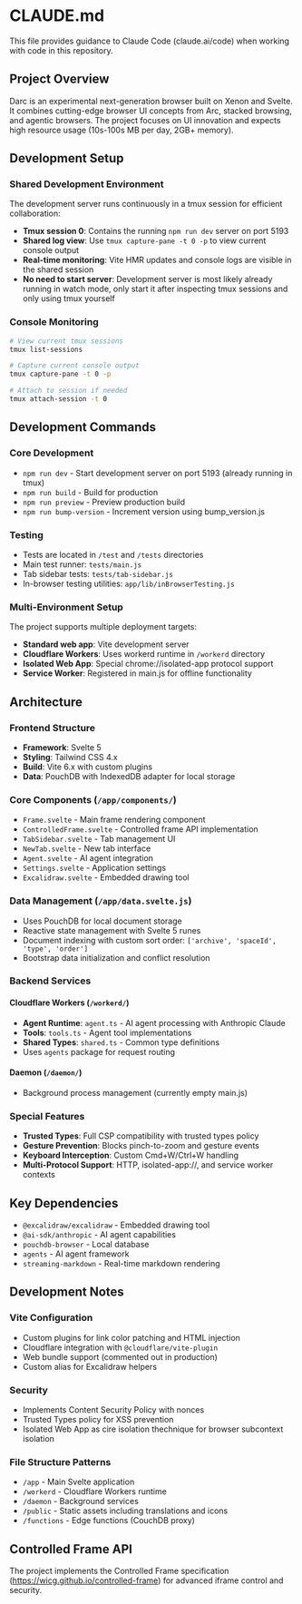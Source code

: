 # CLAUDE.md

This file provides guidance to Claude Code (claude.ai/code) when working with code in this repository.

## Project Overview
Darc is an experimental next-generation browser built on Xenon and Svelte. It combines cutting-edge browser UI concepts from Arc, stacked browsing, and agentic browsers. The project focuses on UI innovation and expects high resource usage (10s-100s MB per day, 2GB+ memory).

## Development Setup

### Shared Development Environment
The development server runs continuously in a tmux session for efficient collaboration:
- **Tmux session 0**: Contains the running `npm run dev` server on port 5193
- **Shared log view**: Use `tmux capture-pane -t 0 -p` to view current console output
- **Real-time monitoring**: Vite HMR updates and console logs are visible in the shared session
- **No need to start server**: Development server is most likely already running in watch mode, only start it after inspecting tmux sessions and only using tmux yourself


### Console Monitoring
```bash
# View current tmux sessions
tmux list-sessions

# Capture current console output
tmux capture-pane -t 0 -p

# Attach to session if needed
tmux attach-session -t 0
```

## Development Commands

### Core Development
- `npm run dev` - Start development server on port 5193 (already running in tmux)
- `npm run build` - Build for production 
- `npm run preview` - Preview production build
- `npm run bump-version` - Increment version using bump_version.js

### Testing
- Tests are located in `/test` and `/tests` directories
- Main test runner: `tests/main.js`
- Tab sidebar tests: `tests/tab-sidebar.js`
- In-browser testing utilities: `app/lib/inBrowserTesting.js`

### Multi-Environment Setup
The project supports multiple deployment targets:
- **Standard web app**: Vite development server
- **Cloudflare Workers**: Uses workerd runtime in `/workerd` directory
- **Isolated Web App**: Special chrome://isolated-app protocol support
- **Service Worker**: Registered in main.js for offline functionality

## Architecture

### Frontend Structure
- **Framework**: Svelte 5
- **Styling**: Tailwind CSS 4.x
- **Build**: Vite 6.x with custom plugins
- **Data**: PouchDB with IndexedDB adapter for local storage

### Core Components (`/app/components/`)
- `Frame.svelte` - Main frame rendering component
- `ControlledFrame.svelte` - Controlled frame API implementation
- `TabSidebar.svelte` - Tab management UI
- `NewTab.svelte` - New tab interface
- `Agent.svelte` - AI agent integration
- `Settings.svelte` - Application settings
- `Excalidraw.svelte` - Embedded drawing tool

### Data Management (`/app/data.svelte.js`)
- Uses PouchDB for local document storage
- Reactive state management with Svelte 5 runes
- Document indexing with custom sort order: `['archive', 'spaceId', 'type', 'order']`
- Bootstrap data initialization and conflict resolution

### Backend Services

#### Cloudflare Workers (`/workerd/`)
- **Agent Runtime**: `agent.ts` - AI agent processing with Anthropic Claude
- **Tools**: `tools.ts` - Agent tool implementations
- **Shared Types**: `shared.ts` - Common type definitions
- Uses `agents` package for request routing

#### Daemon (`/daemon/`)
- Background process management (currently empty main.js)

### Special Features
- **Trusted Types**: Full CSP compatibility with trusted types policy
- **Gesture Prevention**: Blocks pinch-to-zoom and gesture events
- **Keyboard Interception**: Custom Cmd+W/Ctrl+W handling
- **Multi-Protocol Support**: HTTP, isolated-app://, and service worker contexts

## Key Dependencies
- `@excalidraw/excalidraw` - Embedded drawing tool
- `@ai-sdk/anthropic` - AI agent capabilities
- `pouchdb-browser` - Local database
- `agents` - AI agent framework
- `streaming-markdown` - Real-time markdown rendering

## Development Notes

### Vite Configuration
- Custom plugins for link color patching and HTML injection
- Cloudflare integration with `@cloudflare/vite-plugin`
- Web bundle support (commented out in production)
- Custom alias for Excalidraw helpers

### Security
- Implements Content Security Policy with nonces
- Trusted Types policy for XSS prevention
- Isolated Web App as cire isolation thechnique for browser subcontext isolation

### File Structure Patterns
- `/app` - Main Svelte application
- `/workerd` - Cloudflare Workers runtime
- `/daemon` - Background services
- `/public` - Static assets including translations and icons
- `/functions` - Edge functions (CouchDB proxy)

## Controlled Frame API
The project implements the Controlled Frame specification (https://wicg.github.io/controlled-frame) for advanced iframe control and security.